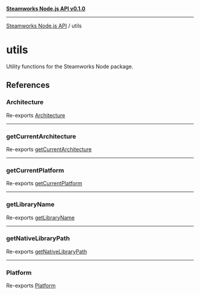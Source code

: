 [**Steamworks Node.js API v0.1.0**](../README.md)

***

[Steamworks Node.js API](../modules.md) / utils

# utils

Utility functions for the Steamworks Node package.

## References

### Architecture

Re-exports [Architecture](platform/type-aliases/Architecture.md)

***

### getCurrentArchitecture

Re-exports [getCurrentArchitecture](platform/functions/getCurrentArchitecture.md)

***

### getCurrentPlatform

Re-exports [getCurrentPlatform](platform/functions/getCurrentPlatform.md)

***

### getLibraryName

Re-exports [getLibraryName](platform/functions/getLibraryName.md)

***

### getNativeLibraryPath

Re-exports [getNativeLibraryPath](platform/functions/getNativeLibraryPath.md)

***

### Platform

Re-exports [Platform](platform/type-aliases/Platform.md)
